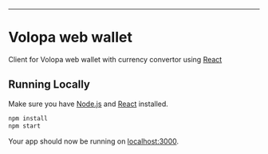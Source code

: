 

---
# Volopa web wallet
Client for Volopa web wallet with currency convertor using [React](https://reactjs.org/)
## Running Locally

Make sure you have [Node.js](http://nodejs.org/) and [React](https://reactjs.org/)  installed.

```bash
npm install
npm start
```

Your app should now be running on [localhost:3000](http://localhost:3000/).

